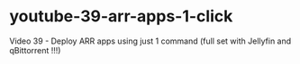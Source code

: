 # youtube-39-arr-apps-1-click
Video 39 - Deploy ARR apps using just 1 command (full set with Jellyfin and qBittorrent !!!)
